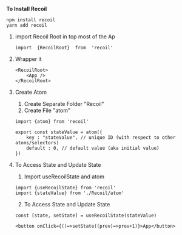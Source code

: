 **To Install Recoil**


    npm install recoil
    yarn add recoil 

 1. import Recoil Root in top most of the Ap


    ```
    import  {RecoilRoot}  from  'recoil'
    ```

 2. Wrapper it


    ```
    <RecoilRoot> 
        <App /> 
    </RecoilRoot>
    ```
 3. Create Atom

    
    1. Create Separate Folder "Recoil"
    2. Create File "atom"

    ```
    import {atom} from 'recoil'

    export const stateValue = atom({
        key : "stateValue", // unique ID (with respect to other atoms/selectors)
        default : 0, // default value (aka initial value)
    })
    ```

4. To Access State and Update State


    1. Import useRecoilState and atom

    ```
    import {useRecoilState} from 'recoil'
    import {stateValue} from './Recoil/atom'
    ```

    2. To Access State and Update State

    ```
    const [state, setState] = useRecoilState(stateValue)

    <button onClick={()=>setState((prev)=>prev+1)}>App</button>
    ```

